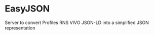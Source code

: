 EasyJSON
========

Server to convert Profiles RNS VIVO JSON-LD into a simplified JSON representation
